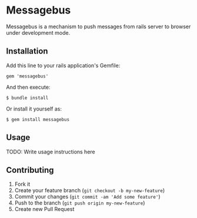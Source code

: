 # Messagebus

Messagebus is a mechanism to push messages from rails server to browser under development mode.

## Installation

Add this line to your rails application's Gemfile:

    gem 'messagebus'

And then execute:

    $ bundle install

Or install it yourself as:

    $ gem install messagebus

## Usage

TODO: Write usage instructions here

## Contributing

1. Fork it
2. Create your feature branch (`git checkout -b my-new-feature`)
3. Commit your changes (`git commit -am 'Add some feature'`)
4. Push to the branch (`git push origin my-new-feature`)
5. Create new Pull Request
